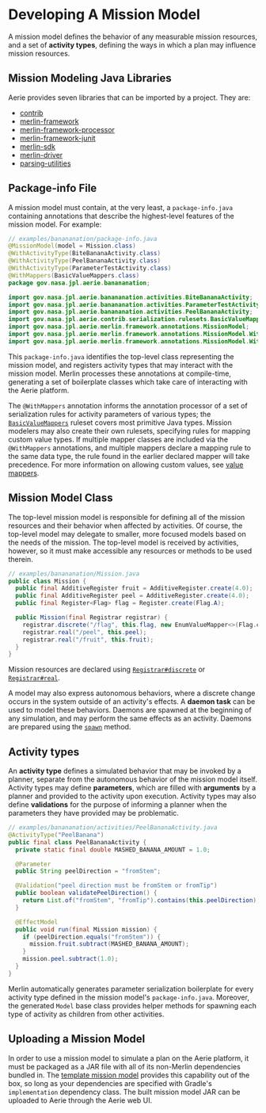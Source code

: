 # Developing A Mission Model
A mission model defines the behavior of any measurable mission resources, and a set of **activity types**, defining the ways in which a plan may influence mission resources. 

## Mission Modeling Java Libraries

Aerie provides seven libraries that can be imported by a project. They are:
* [contrib](https://github.com/NASA-AMMOS/aerie/packages/1171107)
* [merlin-framework](https://github.com/NASA-AMMOS/aerie/packages/1171109)
* [merlin-framework-processor](https://github.com/NASA-AMMOS/aerie/packages/1171111)
* [merlin-framework-junit](https://github.com/NASA-AMMOS/aerie/packages/1171110)
* [merlin-sdk](https://github.com/NASA-AMMOS/aerie/packages/1171112)
* [merlin-driver](https://github.com/NASA-AMMOS/aerie/packages/1171108)
* [parsing-utilities](https://github.com/NASA-AMMOS/aerie/packages/1171113)

## Package-info File
A mission model must contain, at the very least, a `package-info.java` containing annotations that describe the highest-level features of the mission model. For example:

```java
// examples/banananation/package-info.java
@MissionModel(model = Mission.class)
@WithActivityType(BiteBananaActivity.class)
@WithActivityType(PeelBananaActivity.class)
@WithActivityType(ParameterTestActivity.class)
@WithMappers(BasicValueMappers.class)
package gov.nasa.jpl.aerie.banananation;

import gov.nasa.jpl.aerie.banananation.activities.BiteBananaActivity;
import gov.nasa.jpl.aerie.banananation.activities.ParameterTestActivity;
import gov.nasa.jpl.aerie.banananation.activities.PeelBananaActivity;
import gov.nasa.jpl.aerie.contrib.serialization.rulesets.BasicValueMappers;
import gov.nasa.jpl.aerie.merlin.framework.annotations.MissionModel;
import gov.nasa.jpl.aerie.merlin.framework.annotations.MissionModel.WithActivityType;
import gov.nasa.jpl.aerie.merlin.framework.annotations.MissionModel.WithMappers;
```

This `package-info.java` identifies the top-level class representing the mission model, and registers activity types that may interact with the mission model. Merlin processes these annotations at compile-time, generating a set of boilerplate classes which take care of interacting with the Aerie platform.

The `@WithMappers` annotation informs the annotation processor of a set of serialization rules for activity parameters of various types; the [`BasicValueMappers`](https://github.com/NASA-AMMOS/aerie/blob/develop/contrib/src/main/java/gov/nasa/jpl/aerie/contrib/serialization/rulesets/BasicValueMappers.java) ruleset covers most primitive Java types. Mission modelers may also create their own rulesets, specifying rules for mapping custom value types. If multiple mapper classes are included via the `@WithMappers` annotations, and multiple mappers declare a mapping rule to the same data type, the rule found in the earlier declared mapper will take precedence. For more information on allowing custom values, see [value mappers](https://github.com/NASA-AMMOS/aerie/wiki/Activity-Mappers#value-mappers).


## Mission Model Class
The top-level mission model is responsible for defining all of the mission resources and their behavior when affected by activities. Of course, the top-level model may delegate to smaller, more focused models based on the needs of the mission. The top-level model is received by activities, however, so it must make accessible any resources or methods to be used therein.

```java
// examples/banananation/Mission.java
public class Mission {
  public final AdditiveRegister fruit = AdditiveRegister.create(4.0);
  public final AdditiveRegister peel = AdditiveRegister.create(4.0);
  public final Register<Flag> flag = Register.create(Flag.A);

  public Mission(final Registrar registrar) {
    registrar.discrete("/flag", this.flag, new EnumValueMapper<>(Flag.class));
    registrar.real("/peel", this.peel);
    registrar.real("/fruit", this.fruit);
  }
}
```

Mission resources are declared using [`Registrar#discrete`](https://github.jpl.nasa.gov/pages/Aerie/aerie/0.9.1/javadoc/framework/gov/nasa/jpl/aerie/merlin/framework/Registrar.html#discrete(java.lang.String,gov.nasa.jpl.aerie.merlin.framework.Resource,gov.nasa.jpl.aerie.merlin.protocol.ValueMapper)) or [`Registrar#real`](https://github.jpl.nasa.gov/pages/Aerie/aerie/0.9.1/javadoc/framework/gov/nasa/jpl/aerie/merlin/framework/Registrar.html#real(java.lang.String,gov.nasa.jpl.aerie.merlin.framework.Resource)).

A model may also express autonomous behaviors, where a discrete change occurs in the system outside of an activity's effects. A **daemon task** can be used to model these behaviors. Daemons are spawned at the beginning of any simulation, and may perform the same effects as an activity. Daemons are prepared using the [`spawn`](https://github.jpl.nasa.gov/pages/Aerie/aerie/0.9.1/javadoc/framework/gov/nasa/jpl/aerie/merlin/framework/ModelActions.html#spawn(java.lang.Runnable)) method.

## Activity types
An **activity type** defines a simulated behavior that may be invoked by a planner, separate from the autonomous behavior of the mission model itself. Activity types may define **parameters**, which are filled with **arguments** by a planner and provided to the activity upon execution. Activity types may also define **validations** for the purpose of informing a planner when the parameters they have provided may be problematic.

```java
// examples/banananation/activities/PeelBananaActivity.java
@ActivityType("PeelBanana")
public final class PeelBananaActivity {
  private static final double MASHED_BANANA_AMOUNT = 1.0;

  @Parameter
  public String peelDirection = "fromStem";

  @Validation("peel direction must be fromStem or fromTip")
  public boolean validatePeelDirection() {
    return List.of("fromStem", "fromTip").contains(this.peelDirection);
  }

  @EffectModel
  public void run(final Mission mission) {
    if (peelDirection.equals("fromStem")) {
      mission.fruit.subtract(MASHED_BANANA_AMOUNT);
    }
    mission.peel.subtract(1.0);
  }
}
```

Merlin automatically generates parameter serialization boilerplate for every activity type defined in the mission model's `package-info.java`. Moreover, the generated `Model` base class provides helper methods for spawning each type of activity as children from other activities.

## Uploading a Mission Model
In order to use a mission model to simulate a plan on the Aerie platform, it must be packaged as a JAR file with all of its non-Merlin dependencies bundled in. The [template mission model](https://github.com/NASA-AMMOS/mission-model-template) provides this capability out of the box, so long as your dependencies are specified with Gradle's `implementation` dependency class. The built mission model JAR can be uploaded to Aerie through the Aerie web UI.

